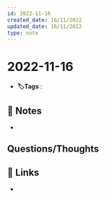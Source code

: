 ```yaml
---
id: 2022-11-16
created_date: 16/11/2022
updated_date: 16/11/2022
type: note
---
```


#  2022-11-16
- **🏷️Tags** :   
[ ](#anki-card)
## 📝 Notes
- 


## Questions/Thoughts


## 🔗 Links
- 